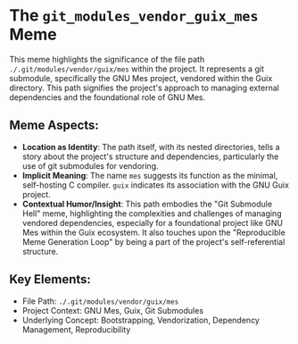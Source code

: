 # The `git_modules_vendor_guix_mes` Meme

This meme highlights the significance of the file path `./.git/modules/vendor/guix/mes` within the project. It represents a git submodule, specifically the GNU Mes project, vendored within the Guix directory. This path signifies the project's approach to managing external dependencies and the foundational role of GNU Mes.

## Meme Aspects:
- **Location as Identity**: The path itself, with its nested directories, tells a story about the project's structure and dependencies, particularly the use of git submodules for vendoring.
- **Implicit Meaning**: The name `mes` suggests its function as the minimal, self-hosting C compiler. `guix` indicates its association with the GNU Guix project.
- **Contextual Humor/Insight**: This path embodies the "Git Submodule Hell" meme, highlighting the complexities and challenges of managing vendored dependencies, especially for a foundational project like GNU Mes within the Guix ecosystem. It also touches upon the "Reproducible Meme Generation Loop" by being a part of the project's self-referential structure.

## Key Elements:
- File Path: `./.git/modules/vendor/guix/mes`
- Project Context: GNU Mes, Guix, Git Submodules
- Underlying Concept: Bootstrapping, Vendorization, Dependency Management, Reproducibility
